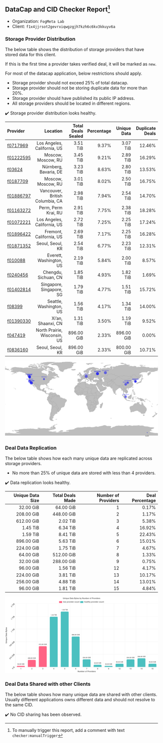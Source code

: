 ## DataCap and CID Checker Report[^1]
 - Organization: `FogMeta Lab`
 - Client: `f1x4jjrsot2gevrxiqwgzgjh7kzh6c6kv3kkuyv6a`
### Storage Provider Distribution
The below table shows the distribution of storage providers that have stored data for this client.

If this is the first time a provider takes verified deal, it will be marked as `new`.

For most of the datacap application, below restrictions should apply.
 - Storage provider should not exceed 25% of total datacap.
 - Storage provider should not be storing duplicate data for more than 20%.
 - Storage provider should have published its public IP address.
 - All storage providers should be located in different regions.

✔️ Storage provider distribution looks healthy.

| Provider                                              |                        Location | Total Deals Sealed | Percentage | Unique Data | Duplicate Deals |
| :---------------------------------------------------- | ------------------------------: | -----------------: | ---------: | ----------: | --------------: |
| [f0717969](https://filfox.info/en/address/f0717969)   |     Los Angeles, California, US |           3.51 TiB |      9.37% |    3.07 TiB |          12.46% |
| [f01222595](https://filfox.info/en/address/f01222595) |              Moscow, Moscow, RU |           3.45 TiB |      9.21% |    2.89 TiB |          16.29% |
| [f03624](https://filfox.info/en/address/f03624)       |           Nürnberg, Bavaria, DE |           3.23 TiB |      8.63% |    2.80 TiB |          13.53% |
| [f0187709](https://filfox.info/en/address/f0187709)   |              Moscow, Moscow, RU |           3.01 TiB |      8.02% |    2.50 TiB |          16.75% |
| [f01886797](https://filfox.info/en/address/f01886797) | Vancouver, British Columbia, CA |           2.98 TiB |      7.94% |    2.54 TiB |          14.70% |
| [f01163272](https://filfox.info/en/address/f01163272) |             Perm, Perm Krai, RU |           2.91 TiB |      7.75% |    2.38 TiB |          18.28% |
| [f01072221](https://filfox.info/en/address/f01072221) |     Los Angeles, California, US |           2.72 TiB |      7.25% |    2.25 TiB |          17.24% |
| [f01896422](https://filfox.info/en/address/f01896422) |         Fremont, California, US |           2.69 TiB |      7.17% |    2.25 TiB |          16.28% |
| [f01871352](https://filfox.info/en/address/f01871352) |                Seoul, Seoul, KR |           2.54 TiB |      6.77% |    2.23 TiB |          12.31% |
| [f010088](https://filfox.info/en/address/f010088)     |         Everett, Washington, US |           2.19 TiB |      5.84% |    2.00 TiB |           8.57% |
| [f0240456](https://filfox.info/en/address/f0240456)   |            Chengdu, Sichuan, CN |           1.85 TiB |      4.93% |    1.82 TiB |           1.69% |
| [f01402814](https://filfox.info/en/address/f01402814) |        Singapore, Singapore, SG |           1.79 TiB |      4.77% |    1.51 TiB |          15.72% |
| [f08399](https://filfox.info/en/address/f08399)       |         Seattle, Washington, US |           1.56 TiB |      4.17% |    1.34 TiB |          14.00% |
| [f01390330](https://filfox.info/en/address/f01390330) |              Xi’an, Shaanxi, CN |           1.31 TiB |      3.50% |    1.19 TiB |           9.52% |
| [f047419](https://filfox.info/en/address/f047419)     |    North Prairie, Wisconsin, US |         896.00 GiB |      2.33% |  896.00 GiB |           0.00% |
| [f0836160](https://filfox.info/en/address/f0836160)   |                Seoul, Seoul, KR |         896.00 GiB |      2.33% |  800.00 GiB |          10.71% |

![Provider Distribution](https://raw.githubusercontent.com/data-preservation-programs/filplus-checker-assets/main/filecoin-project/filecoin-plus-large-datasets/issues/954/1671098092893.png)
### Deal Data Replication
The below table shows how each many unique data are replicated across storage providers.
- No more than 25% of unique data are stored with less than 4 providers.

✔️ Data replication looks healthy.

| Unique Data Size | Total Deals Made | Number of Providers | Deal Percentage |
| ---------------: | ---------------: | ------------------: | --------------: |
|        32.00 GiB |        64.00 GiB |                   1 |           0.17% |
|       208.00 GiB |       448.00 GiB |                   2 |           1.17% |
|       612.00 GiB |         2.02 TiB |                   3 |           5.38% |
|         1.45 TiB |         6.34 TiB |                   4 |          16.92% |
|         1.59 TiB |         8.41 TiB |                   5 |          22.43% |
|       896.00 GiB |         5.63 TiB |                   6 |          15.01% |
|       224.00 GiB |         1.75 TiB |                   7 |           4.67% |
|        64.00 GiB |       512.00 GiB |                   8 |           1.33% |
|        32.00 GiB |       288.00 GiB |                   9 |           0.75% |
|        96.00 GiB |         1.56 TiB |                  12 |           4.17% |
|       224.00 GiB |         3.81 TiB |                  13 |          10.17% |
|       256.00 GiB |         4.88 TiB |                  14 |          13.01% |
|        96.00 GiB |         1.81 TiB |                  15 |           4.84% |

![Replication Distribution](https://raw.githubusercontent.com/data-preservation-programs/filplus-checker-assets/main/filecoin-project/filecoin-plus-large-datasets/issues/954/1671098093662.png)
### Deal Data Shared with other Clients
The below table shows how many unique data are shared with other clients.
Usually different applications owns different data and should not resolve to the same CID.

✔️ No CID sharing has been observed.

[^1]: To manually trigger this report, add a comment with text `checker:manualTrigger`
